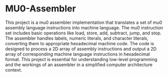 # MU0-Assembler
This project is a mu0 assembler implementation that translates a set of mu0 assembly language instructions into machine language. The mu0 instruction set includes basic operations like load, store, add, subtract, jump, and stop. The assembler handles labels, numeric literals, and character literals, converting them to appropriate hexadecimal machine code. The code is designed to process a 2D array of assembly instructions and output a 2D array of corresponding machine language instructions in hexadecimal format. This project is essential for understanding low-level programming and the workings of an assembler in a simplified computer architecture context.
